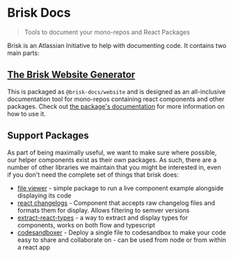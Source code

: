 # Brisk Docs

> Tools to document your mono-repos and React Packages

Brisk is an Atlassian Initiative to help with documenting code. It contains two main parts:

## [The Brisk Website Generator](./packages/website)

This is packaged as `@brisk-docs/website` and is designed as an all-inclusive documentation
tool for mono-repos containing react components and other packages. Check out [the package's documentation](./packages/website)
for more information on how to use it.

## Support Packages

As part of being maximally useful, we want to make sure where possible, our helper components exist as
their own packages. As such, there are a number of other libraries we maintain that you might be interested
in, even if you don't need the complete set of things that brisk does:

- [file viewer](./packages/file-viewer) - simple package to run a live component example alongside displaying its code
- [react changelogs]('./packages/react-changelogs) - Component that accepts raw changelog files and formats them for display. Allows filtering to semver versions
- [extract-react-types](https://extract-react-types.com/) - a way to extract and display types for components, works on both flow and typescript
- [codesandboxer](https://github.com/codesandbox/codesandboxer) - Deploy a single file to codesandbox to make your code easy to share and collaborate on - can be used from node or from within a react app
